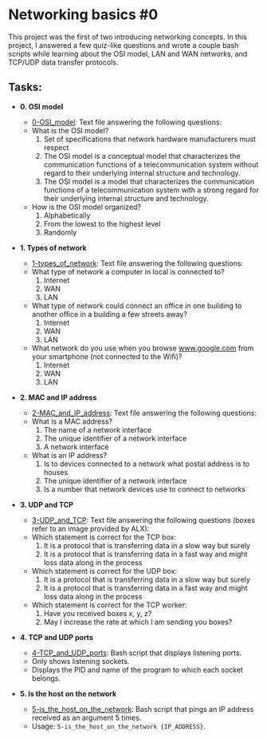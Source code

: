 # Networking basics #0

This project was the first of two introducing networking concepts. In this
project, I answered a few quiz-like questions and wrote a couple bash scripts
while learning about the OSI model, LAN and WAN networks, and TCP/UDP data
transfer protocols.

## Tasks:

- **0. OSI model**

  - [0-OSI_model](./0-OSI_model): Text file answering the following questions:
  - What is the OSI model?
    1. Set of specifications that network hardware manufacturers must respect
    2. The OSI model is a conceptual model that characterizes the communication
       functions of a telecommunication system without regard to their underlying
       internal structure and technology.
    3. The OSI model is a model that characterizes the communication functions
       of a telecommunication system with a strong regard for their underlying
       internal structure and technology.
  - How is the OSI model organized?
    1. Alphabetically
    2. From the lowest to the highest level
    3. Randomly

- **1. Types of network**

  - [1-types_of_network](./1-types_of_network): Text file answering the following questions:
  - What type of network a computer in local is connected to?
    1. Internet
    2. WAN
    3. LAN
  - What type of network could connect an office in one building to another
    office in a building a few streets away?
    1. Internet
    2. WAN
    3. LAN
  - What network do you use when you browse www.google.com from your
    smartphone (not connected to the Wifi)?
    1. Internet
    2. WAN
    3. LAN

- **2. MAC and IP address**

  - [2-MAC_and_IP_address](./2-MAC_and_IP_address): Text file answering the following questions:
  - What is a MAC address?
    1. The name of a network interface
    2. The unique identifier of a network interface
    3. A network interface
  - What is an IP address?
    1. Is to devices connected to a network what postal address is to houses
    2. The unique identifier of a network interface
    3. Is a number that network devices use to connect to networks

- **3. UDP and TCP**

  - [3-UDP_and_TCP](./3-UDP_and_TCP): Text file answering the following questions
    (boxes refer to an image provided by ALX):
  - Which statement is correct for the TCP box:
    1. It is a protocol that is transferring data in a slow way but surely
    2. It is a protocol that is transferring data in a fast way and might loss
       data along in the process
  - Which statement is correct for the UDP box:
    1. It is a protocol that is transferring data in a slow way but surely
    2. It is a protocol that is transferring data in a fast way and might loss
       data along in the process
  - Which statement is correct for the TCP worker:
    1. Have you received boxes x, y, z?
    2. May I increase the rate at which I am sending you boxes?

- **4. TCP and UDP ports**

  - [4-TCP_and_UDP_ports](./4-TCP_and_UDP_ports): Bash script that displays listening ports.
  - Only shows listening sockets.
  - Displays the PID and name of the program to which each socket belongs.

- **5. Is the host on the network**
  - [5-is_the_host_on_the_network](./5-is_the_host_on_the_network): Bash script that
    pings an IP address received as an argument 5 times.
  - Usage: `5-is_the_host_on_the_network {IP_ADDRESS}`.